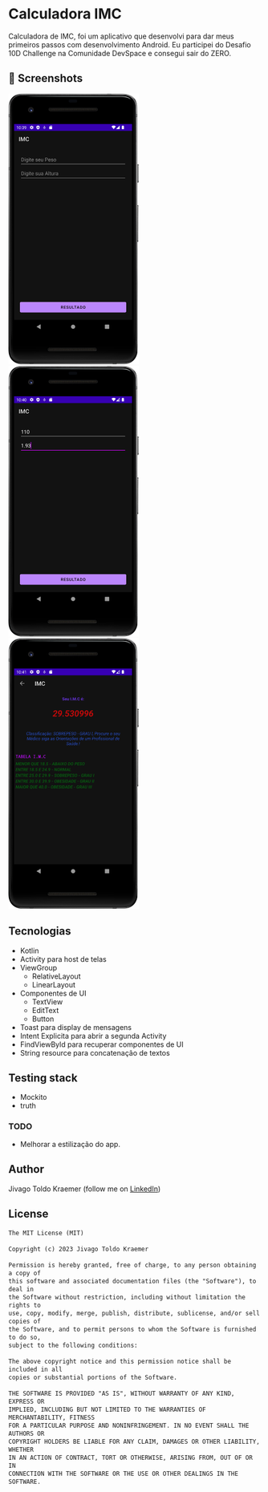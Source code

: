 # Calculadora IMC
Calculadora de IMC, foi um aplicativo que desenvolvi para dar meus primeiros passos com desenvolvimento Android. Eu participei do Desafio 10D Challenge na Comunidade DevSpace e consegui sair do ZERO.

## :camera_flash: Screenshots
<!-- You can add more screenshots here if you like -->
<img src="/result/image1.png" width="260">&emsp;<img src="/result/image2.png" width="260">&emsp;<img src="/result/image3.png" width="260">

## Tecnologias
* Kotlin
* Activity para host de telas
* ViewGroup
  * RelativeLayout
  * LinearLayout
* Componentes de UI
  * TextView
  * EditText
  * Button
* Toast para display de mensagens
* Intent Explicita para abrir a segunda Activity
* FindViewByld para recuperar componentes de UI
* String resource para concatenação de textos

## Testing stack
* Mockito
* truth

### TODO
* Melhorar a estilização do app.

## Author
Jivago Toldo Kraemer (follow me on [LinkedIn](https://www.linkedin.com/in/jivagotoldo/))

## License
```
The MIT License (MIT)

Copyright (c) 2023 Jivago Toldo Kraemer

Permission is hereby granted, free of charge, to any person obtaining a copy of
this software and associated documentation files (the "Software"), to deal in
the Software without restriction, including without limitation the rights to
use, copy, modify, merge, publish, distribute, sublicense, and/or sell copies of
the Software, and to permit persons to whom the Software is furnished to do so,
subject to the following conditions:

The above copyright notice and this permission notice shall be included in all
copies or substantial portions of the Software.

THE SOFTWARE IS PROVIDED "AS IS", WITHOUT WARRANTY OF ANY KIND, EXPRESS OR
IMPLIED, INCLUDING BUT NOT LIMITED TO THE WARRANTIES OF MERCHANTABILITY, FITNESS
FOR A PARTICULAR PURPOSE AND NONINFRINGEMENT. IN NO EVENT SHALL THE AUTHORS OR
COPYRIGHT HOLDERS BE LIABLE FOR ANY CLAIM, DAMAGES OR OTHER LIABILITY, WHETHER
IN AN ACTION OF CONTRACT, TORT OR OTHERWISE, ARISING FROM, OUT OF OR IN
CONNECTION WITH THE SOFTWARE OR THE USE OR OTHER DEALINGS IN THE SOFTWARE.
```
